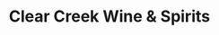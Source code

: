 ---
title: "Clear Creek Wine & Spirits"
url: /golden/clear-creek-wine-and-spirits/
shop: alcohol
---